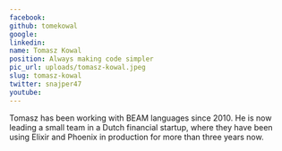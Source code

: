 ```yaml
---
facebook: 
github: tomekowal
google: 
linkedin: 
name: Tomasz Kowal
position: Always making code simpler
pic_url: uploads/tomasz-kowal.jpeg
slug: tomasz-kowal
twitter: snajper47
youtube: 
---
```

<p>Tomasz has been working with BEAM languages since 2010. He is now leading a small team in a Dutch financial startup, where they have been using Elixir and Phoenix in production for more than three years now.</p>
